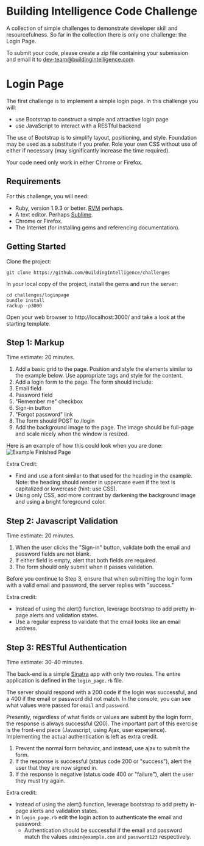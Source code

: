 Building Intelligence Code Challenge
====================================

A collection of simple challenges to demonstrate developer skill and resourcefulness.
So far in the collection there is only one challenge: the Login Page.

To submit your code, please create a zip file containing your submission and email it
to dev-team@buildingintelligence.com.


# Login Page

The first challenge is to implement a simple login page.  In this challenge you will:

* use Bootstrap to construct a simple and attractive login page
* use JavaScript to interact with a RESTful backend

The use of Bootstrap is to simplify layout, positioning, and style.  Foundation may
be used as a substitute if you prefer.  Role your own CSS without use of either if
necessary (may significantly increase the time required).

Your code need only work in either Chrome or Firefox.

## Requirements

For this challenge, you will need:

* Ruby, version 1.9.3 or better. [RVM](http://rvm.io/) perhaps.
* A text editor.  Perhaps [Sublime](http://www.sublimetext.com/).
* Chrome or Firefox.
* The Internet (for installing gems and referencing documentation).


## Getting Started

Clone the project:

```
git clone https://github.com/BuildingIntelligence/challenges
```

In your local copy of the project, install the gems and run the server:

```
cd challenges/loginpage
bundle install
rackup -p3000
```

Open your web browser to http://localhost:3000/ and take a look at the starting template.


## Step 1: Markup

Time estimate: 20 minutes.

1. Add a basic grid to the page.  Position and style the elements similar to the example below.  Use appropriate tags and style for the content.
2. Add a login form to the page.  The form should include:
  1. Email field
  2. Password field
  3. "Remember me" checkbox
  4. Sign-in button
  5. "Forgot password" link
  6. The form should POST to /login
3. Add the background image to the page.  The image should be full-page and scale nicely when the window is resized.


Here is an example of how this could look when you are done:
![Example Finished Page](https://raw.githubusercontent.com/BuildingIntelligence/challenges/master/loginpage/public/img/goal.jpg)


Extra Credit:

* Find and use a font similar to that used for the heading in the example.  Note: the heading should render in uppercase even if the text is capitalized or lowercase (hint: use CSS).
* Using only CSS, add more contrast by darkening the background image and using a bright foreground color.



## Step 2: Javascript Validation

Time estimate: 20 minutes.

1. When the user clicks the "Sign-in" button, validate both the email and password fields are not blank.
  1. If either field is empty, alert that both fields are required.
2. The form should only submit when it passes validation.

Before you continue to Step 3, ensure that when submitting the login form with a valid email and password, the server replies with "success."


Extra credit:

* Instead of using the alert() function, leverage bootstrap to add pretty in-page alerts and validation states.
* Use a regular express to validate that the email looks like an email address.



## Step 3: RESTful Authentication

Time estimate: 30-40 minutes.

The back-end is a simple [Sinatra](http://www.sinatrarb.com/) app with only two routes.
The entire application is defined in the `login_page.rb` file.  

The server should respond with a 200 code if the login was successful, and a 400 if the email or password did not match. In the console, you can see what values were passed for `email` and `password`.

Presently, regardless of what fields or values are submit by the login form, the response is always successful (200).  The important part of this exercise is the front-end piece (Javascript, using Ajax, user experience).  Implementing the actual authentication is left as extra credit. 

1. Prevent the normal form behavior, and instead, use ajax to submit the form.
2. If the response is successful (status code 200 or "success"), alert the user that they are now signed in.
3. If the response is negative (status code 400 or "failure"), alert the user they must try again.

Extra credit:

* Instead of using the alert() function, leverage bootstrap to add pretty in-page alerts and validation states.
* In `login_page.rb` edit the login action to authenticate the email and password:
  * Authentication should be successful if the email and password match the values `admin@example.com` and `password123` respectively.


